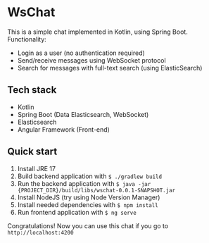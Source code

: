 # WsChat

This is a simple chat implemented in Kotlin, using Spring Boot.<br>
Functionality:
 - Login as a user (no authentication required)
 - Send/receive messages using WebSocket protocol
 - Search for messages with full-text search (using ElasticSearch)

## Tech stack
 - Kotlin
 - Spring Boot (Data Elasticsearch, WebSocket)
 - Elasticsearch
 - Angular Framework (Front-end)

## Quick start

1. Install JRE 17
2. Build backend application with
```$ ./gradlew build```
3. Run the backend application with ```$ java -jar {PROJECT_DIR}/build/libs/wschat-0.0.1-SNAPSHOT.jar```
4. Install NodeJS (try using Node Version Manager)
5. Install needed dependencies with ```$ npm install```
6. Run frontend application with ```$ ng serve```

Congratulations! Now you can use this chat if you go to `http://localhost:4200`
